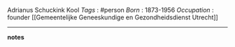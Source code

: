 Adrianus Schuckink Kool
*Tags* : #person 
*Born* : 1873-1956
*Occupation* : founder [[Gemeentelijke Geneeskundige en Gezondheidsdienst Utrecht]]

---
**notes**